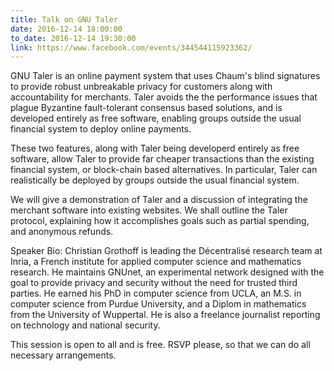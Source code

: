 ```yaml
---
title: Talk on GNU Taler
date: 2016-12-14 18:00:00
to_date: 2016-12-14 19:30:00
link: https://www.facebook.com/events/344544115923362/
---
```


GNU Taler is an online payment system that uses Chaum's blind signatures to provide robust unbreakable privacy for customers along with accountability for merchants. Taler avoids the the performance issues that plague Byzantine fault-tolerant consensus based solutions, and is developed entirely as free software, enabling groups outside the usual financial system to deploy online payments.

These two features, along with Taler being developerd entirely as free software, allow Taler to provide far cheaper transactions than the existing financial system, or block-chain based alternatives. In particular, Taler can realistically be deployed by groups outside the usual financial system.

We will give a demonstration of Taler and a discussion of integrating the merchant software into existing websites. We shall outline the Taler protocol, explaining how it accomplishes goals such as partial spending, and anonymous refunds. 

Speaker Bio: Christian Grothoff is leading the Décentralisé research team at Inria, a French institute for applied computer science and mathematics research. He maintains GNUnet, an experimental network designed with the goal to provide privacy and security without the need for trusted third parties. He earned his PhD in computer science from UCLA, an M.S. in computer science from Purdue University, and a Diplom in mathematics from the University of Wuppertal. He is also a freelance journalist reporting on technology and national security.

This session is open to all and is free. RSVP please, so that we can do all necessary arrangements.
